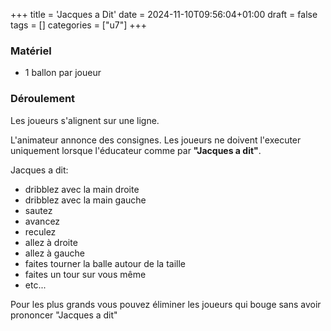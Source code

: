 +++
title = 'Jacques a Dit'
date = 2024-11-10T09:56:04+01:00
draft = false
tags = []
categories = ["u7"]
+++

### Matériel

* 1 ballon par joueur

### Déroulement

Les joueurs s'alignent sur une ligne.

L'animateur annonce des consignes. Les joueurs ne doivent l'executer uniquement lorsque l'éducateur comme par **"Jacques a dit"**.

Jacques a dit:
* dribblez avec la main droite
* dribblez avec la main gauche
* sautez
* avancez
* reculez
* allez à droite
* allez à gauche
* faites tourner la balle autour de la taille
* faites un tour sur vous même
* etc...

Pour les plus grands vous pouvez éliminer les joueurs qui bouge sans avoir prononcer "Jacques a dit"